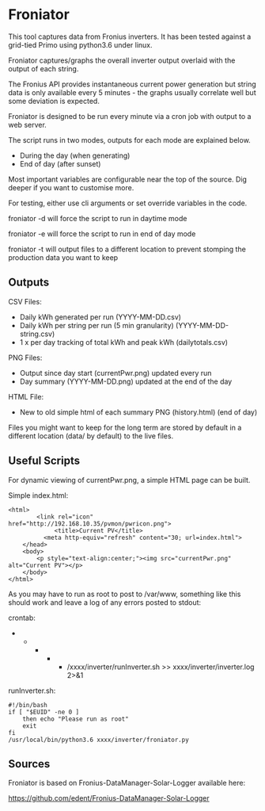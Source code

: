 # Froniator

This tool captures data from Fronius inverters. It has been tested against
a grid-tied Primo using python3.6 under linux.

Froniator captures/graphs the overall inverter output overlaid with the
output of each string.

The Fronius API provides instantaneous current power generation but string
data is only available every 5 minutes - the graphs usually correlate well
but some deviation is expected.

Froniator is designed to be run every minute via a cron job with output
to a web server.

The script runs in two modes, outputs for each mode are explained below.

- During the day (when generating)
- End of day (after sunset)

Most important variables are configurable near the top of the source. 
Dig deeper if you want to customise more.

For testing, either use cli arguments or set override variables in the code.

froniator -d will force the script to run in daytime mode

froniator -e will force the script to run in end of day mode

froniator -t will output files to a different location to prevent stomping
             the production data you want to keep


## Outputs

CSV Files:
- Daily kWh generated per run (YYYY-MM-DD.csv)
- Daily kWh per string per run (5 min granularity) (YYYY-MM-DD-string.csv)
- 1 x per day tracking of total kWh and peak kWh (dailytotals.csv)

PNG Files:
- Output since day start (currentPwr.png) updated every run
- Day summary (YYYY-MM-DD.png) updated at the end of the day

HTML File:
- New to old simple html of each summary PNG (history.html) (end of day)


Files you might want to keep for the long term are stored by default in a
different location (data/ by default) to the live files.


## Useful Scripts

For dynamic viewing of currentPwr.png, a simple HTML page can be built.

Simple index.html:

````
<html>
        <link rel="icon" href="http://192.168.10.35/pvmon/pwricon.png">
             <title>Current PV</title>
	      <meta http-equiv="refresh" content="30; url=index.html"> 
	</head>
	<body>
		<p style="text-align:center;"><img src="currentPwr.png" alt="Current PV"></p>
	</body>
</html>
````

As you may have to run as root to post to /var/www, something like this should
work and leave a log of any errors posted to stdout:

crontab:

* * * * * /xxxx/inverter/runInverter.sh >> xxxx/inverter/inverter.log 2>&1

runInverter.sh:

````
#!/bin/bash
if [ "$EUID" -ne 0 ]
    then echo "Please run as root"
    exit
fi
/usr/local/bin/python3.6 xxxx/inverter/froniator.py
````

## Sources

Froniator is based on Fronius-DataManager-Solar-Logger available here:

https://github.com/edent/Fronius-DataManager-Solar-Logger

